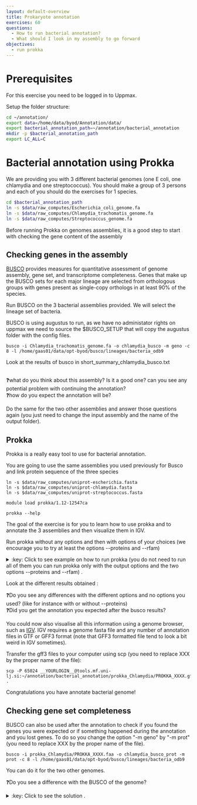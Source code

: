 ```yaml
---
layout: default-overview
title: Prokaryote annotation
exercises: 60
questions:
  - How to run bacterial annotation?
  - What should I look in my assembly to go forward
objectives:
  - run prokka
---
```

# Prerequisites
For this exercise you need to be logged in to Uppmax.

Setup the folder structure:

```bash
cd ~/annotation/
export data=/home/data/byod/Annotation/data/
export bacterial_annotation_path=~/annotation/bacterial_annotation
mkdir -p $bacterial_annotation_path
export LC_ALL=C
```

# Bacterial annotation using Prokka

We are providing you with 3 different bacterial genomes (one E coli, one chlamydia and one streptococcus).
You should make a group of 3 persons and each of you should do the exercises for 1 species.

```bash
cd $bacterial_annotation_path
ln -s $data/raw_computes/Escherichia_coli_genome.fa
ln -s $data/raw_computes/Chlamydia_trachomatis_genome.fa
ln -s $data/raw_computes/Streptococcus_genome.fa
```

Before running Prokka on genomes assemblies, it is a good step to start with checking the gene content of the assembly

## Checking genes in the assembly

[BUSCO](https://busco.ezlab.org/) provides measures for quantitative assessment of genome assembly, gene set, and transcriptome completeness. Genes that make up the BUSCO sets for each major lineage are selected from orthologous groups with genes present as single-copy orthologs in at least 90% of the species.

Run BUSCO on the 3 bacterial assemblies provided. We will select the lineage set of bacteria.

BUSCO is using augustus to run, as we have no administator rights on uppmax we need to source the $BUSCO_SETUP that will copy the augustus folder with the config files.

```
busco -i Chlamydia_trachomatis_genome.fa -o chlamydia_busco -m geno -c 8 -l /home/gaas01/data/opt-byod/busco/lineages/bacteria_odb9
```
Look at the results of busco in short_summary_chlamydia_busco.txt

<br>:question:what do you think about this assembly? Is it a good one? can you see any potential problem with continuing the annotation?
<br>:question:how do you expect the annotation will be?

Do the same for the two other assemblies and answer those questions again (you just need to change the input assembly and the name of the output folder).

## Prokka

Prokka is a really easy tool to use for bacterial annotation.

You are going to use the same assemblies you used previously for Busco and link protein sequence of the three species

```
ln -s $data/raw_computes/uniprot-escherichia.fasta
ln -s $data/raw_computes/uniprot-chlamydia.fasta
ln -s $data/raw_computes/uniprot-streptococcus.fasta

module load prokka/1.12-12547ca

prokka --help
```
The goal of the exercise is for you to learn how to use prokka and to annotate the 3 assemblies and then visualize them in IGV.  

Run prokka without any options and then with options of your choices (we encourage you to try at least the options --proteins and --rfam)    

<details>
<summary>:key: Click to see example on how to run prokka (you do not need to run all of them you can run prokka only with the output options and the two options --proteins and --rfam) .</summary>  

<br>Running prokka with only the output option looks like this :  

<br><code> prokka Chlamydia_trachomatis_genome.fa --outdir prokka_Chlamydia
</code>  

<br>Running prokka with only --rfam looks like this :  

<br><code> prokka Chlamydia_trachomatis_genome.fa --rfam --outdir prokka_Chlamydia_rfam
</code>  

<br>Running prokka with only --proteins looks like this :  

<br><code> prokka Chlamydia_trachomatis_genome.fa --proteins uniprot-chlamydia.fasta --outdir prokka_Chlamydia_prot
</code>  

<br>Running prokka with --proteins and --rfam looks like this :  

<br><code> prokka Chlamydia_trachomatis_genome.fa --proteins uniprot-chlamydia.fasta --rfam --outdir prokka_Chlamydia_prot_rfam
</code>  

<br>You can try other options to see what you would need to modify in your own projects!

</details>


Look at the different results obtained :

:question:Do you see any differences with the different options and no options you used? (like for instance with or without --proteins)
<br>:question:Did you get the annotation you expected after the busco results?

You could now also visualise all this information using a genome browser, such as [IGV](http://software.broadinstitute.org/software/igv/).
IGV requires a genome fasta file and any number of annotation files in GTF or GFF3 format (note that GFF3 formatted file tend to look a bit weird in IGV sometimes).

Transfer the gff3 files to your computer using scp (you need to replace XXX by the proper name of the file):    
```
scp -P 65024 __YOURLOGIN__@tools.mf.uni-lj.si:~/annotation/bacterial_annotation/prokka_Chlamydia/PROKKA_XXXX.gff .
```

Congratulations you have annotate bacterial genome!

## Checking gene set completeness

BUSCO can also be used after the annotation to check if you found the genes you were expected or if something happened during the annotation and you lost genes. To do so you change the option "-m geno" by "-m prot" (you need to replace XXX by the proper name of the file).

```
busco -i prokka_Chlamydia/PROKKA_XXXX.faa -o chlamydia_busco_prot -m prot -c 8 -l /home/gaas01/data/opt-byod/busco/lineages/bacteria_odb9
```
You can do it for the two other genomes.

:question:Do you see a difference with the BUSCO of the genome?

<details>
<summary>:key: Click to see the solution .</summary>  
<br>The results of busco should be better for the annotation than for the genome.
This is due to the fact that prodigal does a better structural prediction during the annotation with Prokka than the prediction done during the run of Busco.

For eukaryotic annotation however BUSCO results for genes are slightly lower than the BUSCO results for the full genome, this is due to the fact that annotation method will always not predict everything.
It should not be too much of a difference either.

</details>
